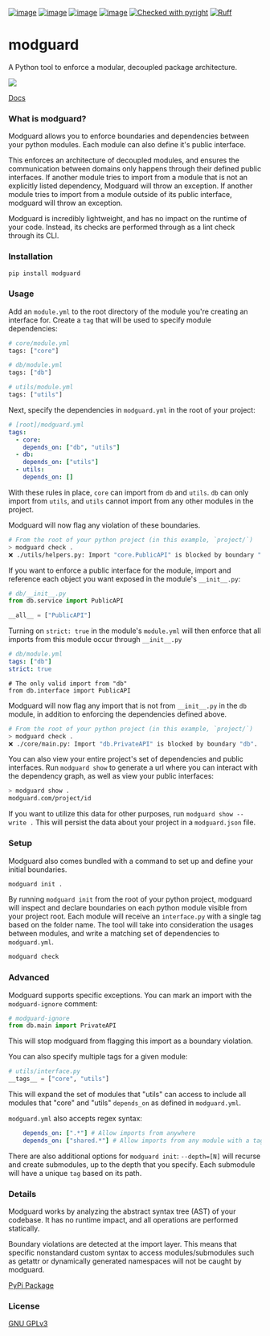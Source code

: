 [![image](https://img.shields.io/pypi/v/modguard.svg)](https://pypi.python.org/pypi/modguard)
[![image](https://img.shields.io/pypi/l/modguard.svg)](https://pypi.python.org/pypi/modguard)
[![image](https://img.shields.io/pypi/pyversions/modguard.svg)](https://pypi.python.org/pypi/modguard)
[![image](https://github.com/Never-Over/modguard/actions/workflows/ci.yml/badge.svg)](https://github.com/Never-Over/modguard/actions/workflows/ci.yml)
[![Checked with pyright](https://microsoft.github.io/pyright/img/pyright_badge.svg)](https://microsoft.github.io/pyright/)
[![Ruff](https://img.shields.io/endpoint?url=https://raw.githubusercontent.com/astral-sh/ruff/main/assets/badge/v2.json)](https://github.com/astral-sh/ruff)
# modguard
A Python tool to enforce a modular, decoupled package architecture.

![](https://raw.githubusercontent.com/Never-Over/modguard/main/docs/modguard_screencap_2x.gif)

[Docs](https://never-over.github.io/modguard/)

### What is modguard?
Modguard allows you to enforce boundaries and dependencies between your python modules. Each module can also define it's public interface.

This enforces an architecture of decoupled modules, and ensures the communication between domains only happens through their defined public interfaces.
If another module tries to import from a module that is not an explicitly listed dependency, Modguard will throw an exception.
If another module tries to import from a module outside of its public interface, modguard will throw an exception.

Modguard is incredibly lightweight, and has no impact on the runtime of your code. Instead, its checks are performed through as a lint check through its CLI.

### Installation
```bash
pip install modguard
```
### Usage
Add an `module.yml` to the root directory of the module you're creating an interface for. Create a `tag` that will be used to specify module dependencies:
```python
# core/module.yml
tags: ["core"]
```
```python
# db/module.yml
tags: ["db"]
```
```python
# utils/module.yml
tags: ["utils"]
```
Next, specify the dependencies in `modguard.yml` in the root of your project:
```yaml
# [root]/modguard.yml
tags:
  - core:
    depends_on: ["db", "utils"]
  - db:
    depends_on: ["utils"]
  - utils:
    depends_on: []
```
With these rules in place, `core` can import from `db` and `utils`. `db` can only import from `utils`, and `utils` cannot import from any other modules in the project. 

Modguard will now flag any violation of these boundaries.
```bash
# From the root of your python project (in this example, `project/`)
> modguard check .
❌ ./utils/helpers.py: Import "core.PublicAPI" is blocked by boundary "core". Tag(s) ["utils"] do not have access to ["core"].
```

If you want to enforce a public interface for the module, import and reference each object you want exposed in the module's `__init__.py`:
```python
# db/__init__.py
from db.service import PublicAPI

__all__ = ["PublicAPI"]
```
Turning on `strict: true` in the module's `module.yml` will then enforce that all imports from this module occur through `__init__.py`
```yaml
# db/module.yml
tags: ["db"]
strict: true
```
```python3
# The only valid import from "db"
from db.interface import PublicAPI 
```
Modguard will now flag any import that is not from `__init__.py` in the `db` module, in addition to enforcing the dependencies defined above.
```bash
# From the root of your python project (in this example, `project/`)
> modguard check .
❌ ./core/main.py: Import "db.PrivateAPI" is blocked by boundary "db". "db" does not list "db.PrivateAPI" in its public interface.
```

You can also view your entire project's set of dependencies and public interfaces. Run `modguard show` to generate a url where you can interact with the dependency graph, as well as view your public interfaces:
```bash
> modguard show .
modguard.com/project/id
```
If you want to utilize this data for other purposes, run `modguard show --write .` This will persist the data about your project in a `modguard.json` file.

### Setup
Modguard also comes bundled with a command to set up and define your initial boundaries.
```bash
modguard init .
```
By running `modguard init` from the root of your python project, modguard will inspect and declare boundaries on each python module visible from your project root. Each module will receive an `interface.py` with a single tag based on the folder name. 
The tool will take into consideration the usages between modules, and write a matching set of dependencies to `modguard.yml`.
```bash
modguard check
```

### Advanced
Modguard supports specific exceptions. You can mark an import with the `modguard-ignore` comment:
```python
# modguard-ignore
from db.main import PrivateAPI
```
This will stop modguard from flagging this import as a boundary violation.

You can also specify multiple tags for a given module:
```python
# utils/interface.py
__tags__ = ["core", "utils"]
```
This will expand the set of modules that "utils" can access to include all modules that "core" and "utils" `depends_on` as defined in `modguard.yml`.

`modguard.yml` also accepts regex syntax:
```yaml
    depends_on: [".*"] # Allow imports from anywhere
    depends_on: ["shared.*"] # Allow imports from any module with a tag starting with "shared"
```

There are also additional options for `modguard init`:
`--depth=[N]` will recurse and create submodules, up to the depth that you specify. Each submodule will have a unique `tag` based on its path.

### Details
Modguard works by analyzing the abstract syntax tree (AST) of your codebase. It has no runtime impact, and all operations are performed statically. 

Boundary violations are detected at the import layer. This means that specific nonstandard custom syntax to access modules/submodules such as getattr or dynamically generated namespaces will not be caught by modguard.

[PyPi Package](https://pypi.org/project/modguard/)

### License
[GNU GPLv3](LICENSE)
